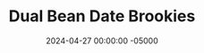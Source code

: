 ---
layout: post
title:  "Dual Bean Date Brookies"
date:   2024-04-27 00:00:00 -05000
categories: 
- Recipes
- Healthier Dessert
permalink: /recipes/dual-bean-date-brookies
image: /assets/Food/Healthier Dessert/Bean Brookies/bean-brookies-cover.jpg
ing: beanbrookie-ing
facts: beanbrookie-facts
section1: Brownies
start2: Chickpeas (garbanzo beans, bengal gram), rinsed in tap water, drained, canned, mature seeds
section2: Blondies
start3: 
section3: 
start4: 
section4: 
start5: 
section5: 
Prep: 10
Rest: 
Cook: 20
Source1: https://www.myplantifulcooking.com/healthy-vegan-black-bean-brownies/#recipe
Source2: https://www.myplantifulcooking.com/vegan-peanut-butter-chickpea-blondies/#recipe
whisk: https://s.samsungfood.com/kGNZd
tags: 
- cocoa powder
- chocolate chips
- natural peanut butter
- peanuts
- garbanzo beans
- black beans
- chickpeas
- dates
- oats
- oat flour
- unsweetened vanilla almond milk
- raisins
- figs
- banana
- beans
- vanilla extract
- sunflower butter
- sunflower seeds
- pumpkin seeds
Description: These brookies are so good that you would never know there were beans in there. The combination of beans, oats, and dates means they're packed with fiber. They contain only healthy fats from the nuts, and are free of any refined sugars. These blondies are super rich, fudgey, the right amount of sweet, gluten free and vegan, and only 100 calories. Use sunflower or pumpkin seed butter to make them nut free too. For more date and bean based desserts, see my <a href="black-bean-date-brownies">Black Bean Date Brownies</a> and <a href="chickpea-date-blondies">Chickpea Date Blondies</a>
Instructions: 
- Preheat your oven to 350F, line a 9x13" baking pan with parchment paper, and lightly spray it with oil. Drain and rinse your beans<br><br>

- If you don't already have oat flour, you can just blend up quick or rolled oats in your food processor. Make sure to grind up the oats on their own, as they won't get fully blended if you do it with everything else<br><br>

- Starting with the brownie layer, add all ingredients to the food processor - black beans, oat flour, dates, cocoa powder, peanut butter, baking powder, milk, and vanilla. For a nut free replacement, you can use the same amount by weight (64 g) of any seed butter (pumpkin seed or sunflower seed), or half an overripe banana.  Blend until fully smooth; note that the batter should be very thick. My 8 cup food processor could barely blend it together<br><br>

- The brownie layer is naturally sweetened with dates. Using the same amount by weight of raisins or figs would also work as a replacement for dates. For a lower sugar option, replace both the dates and the milk with overripe bananas, about 1.5 large or 165 g<br><br>

- Transfer the brownie batter to the pan. Using a silicone spatula, smooth out the batter. Lightly wetting your fingers and using your hands to spread it to all sides make it easier and stick less. Optionally, top with chocolate chips.<br><br>
- <center><img src="/assets/Food/Healthier Dessert/Bean Brookies/bean-brookies-5.jpg" alt="" class="instruction-image"></center><br>

- Moving on to the blondie layer, repeat the same steps with the blondie ingredients - chickpeas, oat flour, dates, peanut butter, baking powder, milk, and vanilla.  For a nut free replacement, you can use the same amount by weight (64 g) of any seed butter (pumpkin seed or sunflower seed), or half an overripe banana.<br><br>

- The blondie layer is naturally sweetened with dates. Using the same amount by weight of raisins or figs would also work as a replacement for dates. For a lower sugar option, replace both the dates and the milk with overripe bananas, about 1.5 large or 165 g<br><br>

- Transfer the blondie batter to the pan on top of the brownies. Using a silicone spatula, smooth out the batter. Lightly wetting your fingers and using your hands to spread it to all sides make it easier and stick less. Optionally, top with chocolate chips.<br><br>
- <center><img src="/assets/Food/Healthier Dessert/Bean Brookies/bean-brookies-8.jpg" alt="" class="instruction-image"></center><br>

- Bake at 350F for about 20-25 minutes, or until a toothpick comes out fairly clean. A few crumbs left is generally ok. The brookies will firm up much more as they cool, so they should look a bit underdone<br><br>
- <center><img src="/assets/Food/Healthier Dessert/Bean Brookies/bean-brookies-9.jpg" alt="" class="instruction-image"></center><br>

- Let cool totally in the fridge for a few hours (ideally overnight) before slicing and enjoying
---